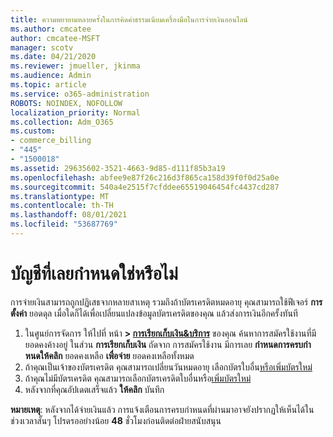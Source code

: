 ```yaml
---
title: ความพยายามหลายครั้งในการคิดค่าธรรมเนียมเครื่องมือในการจ่ายเงินออนไลน์
ms.author: cmcatee
author: cmcatee-MSFT
manager: scotv
ms.date: 04/21/2020
ms.reviewer: jmueller, jkinma
ms.audience: Admin
ms.topic: article
ms.service: o365-administration
ROBOTS: NOINDEX, NOFOLLOW
localization_priority: Normal
ms.collection: Adm_O365
ms.custom:
- commerce_billing
- "445"
- "1500018"
ms.assetid: 29635602-3521-4663-9d85-d111f85b3a19
ms.openlocfilehash: abfee9e87f26c216d3f865ca158d39f0f0d25a0e
ms.sourcegitcommit: 540a4e2515f7cfddee65519046454fc4437cd287
ms.translationtype: MT
ms.contentlocale: th-TH
ms.lasthandoff: 08/01/2021
ms.locfileid: "53687769"
---
```

# <a name="past-due-account"></a>บัญชีที่เลยกําหนดใช่หรือไม่

การจ่ายเงินสามารถถูกปฏิเสธจากหลายสาเหตุ รวมถึงถ้าบัตรเครดิตหมดอายุ คุณสามารถใช้ฟีเจอร์ **การตั้งค่า** ยอดดุล เมื่อใดก็ได้เพื่อเปลี่ยนแปลงข้อมูลบัตรเครดิตของคุณ แล้วส่งการเงินอีกครั้งทันที

1. ในศูนย์การจัดการ ให้ไปที่ หน้า **> [การเรียกเก็บเงิน&บริการ](https://go.microsoft.com/fwlink/p/?linkid=842054)** ของคุณ
ค้นหาการสมัครใช้งานที่มียอดคงค้างอยู่ ในส่วน **การเรียกเก็บเงิน** ถัดจาก การสมัครใช้งาน มีการเลย **กําหนดการครบกําหนดให้คลิก** ยอดคงเหลือ **เพื่อจ่าย** ยอดคงเหลือทั้งหมด
2. ถ้าคุณเป็นเจ้าของบัตรเครดิต คุณสามารถเปลี่ยนวันหมดอายุ เลือกบัตรใบอื่น[หรือเพิ่มบัตรใหม่](/microsoft-365/commerce/billing-and-payments/manage-payment-methods)
3. ถ้าคุณไม่มีบัตรเครดิต คุณสามารถเลือกบัตรเครดิตใบอื่นหรือ[เพิ่มบัตรใหม่](/microsoft-365/commerce/billing-and-payments/manage-payment-methods)
4. หลังจากที่คุณอัปเดตเสร็จแล้ว **ให้คลิก** บันทึก

**หมายเหตุ**: หลังจากได้จ่ายเงินแล้ว การแจ้งเตือนการครบกําหนดที่ผ่านมาอาจยังปรากฏให้เห็นได้ในช่วงเวลาสั้นๆ โปรดรออย่างน้อย **48** ชั่วโมงก่อนติดต่อฝ่ายสนับสนุน
